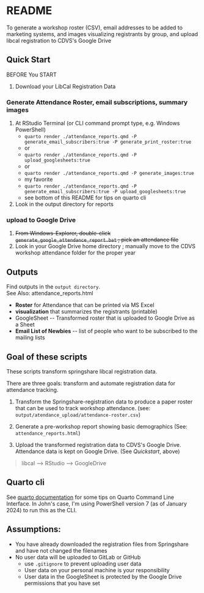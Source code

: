 # README

To generate a workshop roster (CSV), email addresses to be added to marketing systems, and images visualizing registrants by group, and upload libcal registration to CDVS's Google Drive


## Quick Start

BEFORE You START

1. Download your LibCal Registration Data

### Generate Attendance Roster, email subscriptions, summary images

1. At RStudio Terminal (or CLI command prompt type, e.g. Windows PowerShell)
    - `quarto render ./attendance_reports.qmd -P generate_email_subscribers:true -P generate_print_roster:true`
    - or
    - `quarto render ./attendance_reports.qmd -P upload_googlesheets:true`
    - or
    - `quarto render ./attendance_reports.qmd -P generate_images:true`
    - my favorite
    - `quarto render ./attendance_reports.qmd -P generate_email_subscribers:true -P upload_googlesheets:true`
    - see bottom of this README for tips on quarto cli
2. Look in the output directory for reports

### upload to Google Drive

1. ~~From Windows-Explorer, double-click `generate_google_attendance_report.bat` ; pick an attendance file~~
2. Look in your Google Drive home directory ; manually move to the CDVS workshop attendance folder for the proper year


## Outputs

Find outputs in the `output directory`.  
See Also:  attendance_reports.html

- **Roster** for Attendance that can be printed via MS Excel
- **visualization** that summarizes the registrants (printable)
- GoogleSheet -- Transformed roster that is uploaded to Google Drive as a Sheet
- **Email List of Newbies** -- list of people who want to be subscribed to the mailing lists

## Goal of these scripts

These scripts transform springshare libcal registration data.

There are three goals: transform and automate registration data for attendance tracking.

1. Transform the Springshare-registration data to produce a paper roster that can be used to track workshop attendance.  (see:  `output/atendance_upload/attendance-roster.csv`)

2. Generate a pre-workshop report showing basic demographics (See:  `attendance_reports.html`)

3. Upload the transformed registration data to CDVS's Google Drive.  Attendance data is kept on Google Drive.  (See _Quickstart_, above)



> libcal --> RStudio --> GoogleDrive

## Quarto cli

See [quarto documentation](https://quarto.org/docs/computations/parameters.html#rendering) for some tips on Quarto Command Line Interface.  In John's case, I'm using PowerShell version 7 (as of January 2024) to run this as the CLI.

## Assumptions:

- You have already downloaded the registration files from Springshare and have not changed the filenames
- No user data will be uploaded to GitLab or GitHub
    - use `.gitignore` to prevent uploading user data
    - User data on your personal machine is your responsibility
    - User data in the GoogleSheet is protected by the Google Drive permissions that you have set




